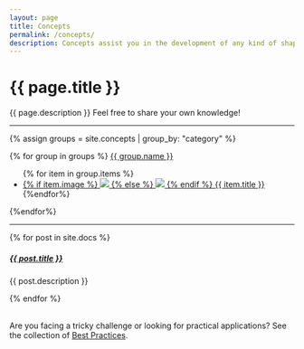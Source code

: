 ```yaml
---
layout: page
title: Concepts
permalink: /concepts/
description: Concepts assist you in the development of any kind of shape-changing interface by giving you an overview over different techniques or explaning a transferable method. Additionally, concepts may provide workshop material.
---
```


# {{ page.title }}

{{ page.description }} 
Feel free to share your own knowledge!  

---------------
{% assign groups = site.concepts | group_by: "category"  %}

{% for group in groups %}
<a class="capitalizeAll capitalizeAll topic topic-{{ group.name | downcase | strip | replace:'user experience', 'user-experience'}}" href="{{ site.baseurl }}/{{ group.name | downcase | strip | replace:'user experience', 'user-experience' }}/">{{ group.name }}</a> 

<ul class="tile">
{% for item in group.items %}
<li>
    <a href="{{ item.url | prepend: site.baseurl }}" alt="{{ item.description }}">
            {% if item.image %}
                <img src="{{ item.image }}">
            {% else %}
                <img src="https://images.unsplash.com/photo-1566041510639-8d95a2490bfb?ixlib=rb-1.2.1&ixid=eyJhcHBfaWQiOjEyMDd9&auto=format&fit=crop&w=626&q=80">
            {% endif %}
          <span>{{ item.title }}</span>
      </a>
</li>
{%endfor%}
</ul>

{%endfor%}


<div class="section-index">
    <hr class="panel-line">
    {% for post in site.docs  %}        
    <div class="entry">
    <h5><a href="{{ post.url | prepend: site.baseurl }}">{{ post.title }}</a></h5>
    <p>{{ post.description }}</p>
    </div>{% endfor %}
</div>

<br>
<p>Are you facing a tricky challenge or looking for practical applications? See the collection of <a href="{{site.baseurl}}/best-practices">Best Practices</a>.</p>